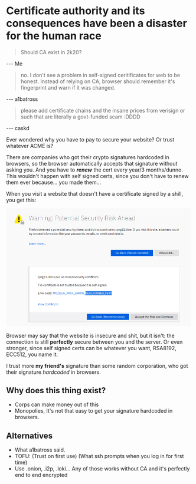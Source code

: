 # Certificate authority and its consequences have been a disaster for the human race

>Should CA exist in 2k20?

--- Me

>no. 
>I don't see a problem in self-signed ceritificates for web to be
>honest. Instead of relying on CA, browser should remember it's
>fingerprint and warn if it was changed.

--- a1batross

>please add certificate chains and the insane prices from verisign or
>such that are literally a govt-funded scam :DDDD

--- caskd

Ever wondered why you have to pay to secure your website? Or trust
whatever ACME is?

There are companies who got their crypto signatures hardcoded in
browsers, so the browser automatically accepts that signature without
asking you. And you have to ***renew*** the cert every year/3
months/dunno. This wouldn't happen with self signed certs, since you
don't have to renew them ever because... you made them...

When you visit a website that doesn't have a certificate signed by a
shill, you get this:

<img src="shills.png" width="500"/>

Browser may say that the website is insecure and shit, but it isn't:
the connection is still **perfectly** secure between you and the
server. Or even stronger, since self signed certs can be whatever you
want, RSA8192, ECC512, you name it.

I trust more **my friend's** signature than some random corporation,
who got their signature *hardcoded* in browsers.

## Why does this thing exist?

* Corps can make money out of this
* Monopolies, It's not that easy to get your signature hardcoded in
  browsers.

## Alternatives

* What a1batross said.
* TOFU: (Trust on first use) (What ssh prompts when you log in for
  first time)
* Use .onion, .i2p, .loki... Any of those works without CA and it's
  perfectly end to end encrypted

